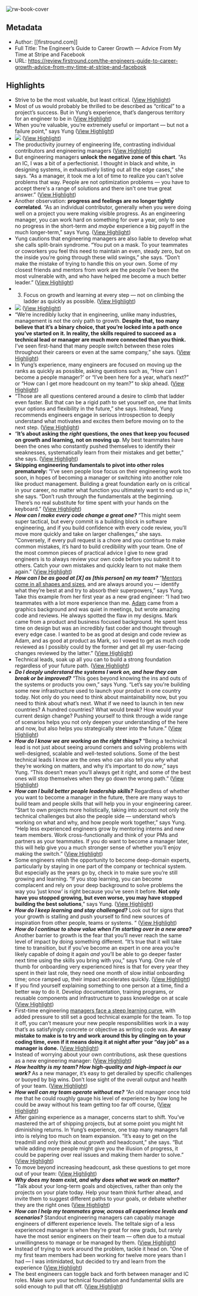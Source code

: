 ![rw-book-cover](https://assets.proof.pub/2056/firstround%2FQYADsd7QM67wuHBcab0l_Raylene%20Yung%20Twitter%20size.jpg)

## Metadata
- Author: [[firstround.com]]
- Full Title: The Engineer’s Guide to Career Growth — Advice From My Time at Stripe and Facebook
- URL: https://review.firstround.com/the-engineers-guide-to-career-growth-advice-from-my-time-at-stripe-and-facebook

## Highlights
- Strive to be the most valuable, but least critical. ([View Highlight](https://read.readwise.io/read/01h2je7ghg2grcz3phap4h20qk))
- Most of us would probably be thrilled to be described as “critical” to a project’s success. But in Yung’s experience, that’s dangerous territory for an engineer to be in ([View Highlight](https://read.readwise.io/read/01h2je9mhj8zr7d1jce2y9q9qv))
- When you’re valuable, you’re extremely useful or important — but not a failure point," says Yung ([View Highlight](https://read.readwise.io/read/01h2jebk8p5ke9kvfb6fd2q7sv))
- ![](https://assets.proof.pub/2056/firstround/Z2caX5TlTY9P2TWpuMKg_The%20productivity%20journey%20of%20engineering%20life,%20IC%20vs.%20EM.jpeg) ([View Highlight](https://read.readwise.io/read/01h2jejrjxn8962pmsrpedazyz))
- The productivity journey of engineering life, contrasting individual contributors and engineering managers ([View Highlight](https://read.readwise.io/read/01h2jekbkvp757t9wcezn8rb93))
- But engineering managers **unlock the negative zone of this chart**. “As an IC, I was a bit of a perfectionist. I thought in black and white, in designing systems, in exhaustively listing out all the edge cases,” she says. “As a manager, it took me a lot of time to realize you can't solve problems that way. People are not optimization problems — you have to accept there's a range of solutions and there isn't one true great answer.” ([View Highlight](https://read.readwise.io/read/01h2jenjg38sy4rh1zbytm90eq))
- Another observation: **progress and feelings are no longer tightly correlated**. “As an individual contributor, generally when you were doing well on a project you were making visible progress. As an engineering manager, you can work hard on something for over a year, only to see no progress in the short-term and *maybe* experience a big payoff in the much longer-term,” says Yung. ([View Highlight](https://read.readwise.io/read/01h2jeq6efdx17jnz0zr1zeqtg))
- Yung cautions that engineering managers are also liable to develop what she calls split-brain syndrome. “You put on a mask. To your teammates or coworkers you feel this need to maintain an even, steady zero, but on the inside you’re going through these wild swings,” she says. “Don’t make the mistake of trying to handle this on your own. Some of my closest friends and mentors from work are the people I’ve been the most vulnerable with, and who have helped me become a much better leader.” ([View Highlight](https://read.readwise.io/read/01h2jesykee5q6t3t0qhdnjrj3))
- 3. Focus on growth and learning at every step — not on climbing the ladder as quickly as possible. ([View Highlight](https://read.readwise.io/read/01h2jewfs19ej79y47r0jekpt6))
- ![](https://assets.proof.pub/2056/firstround/GXfYljTbTb69aOtPbUIM_Eng%20career%20guide%20-%20Raylene.jpg) ([View Highlight](https://read.readwise.io/read/01h2jexemj2qahfk3b0paa6jt0))
- “We’re incredibly lucky that in engineering, unlike many industries, management is not the only path to growth. **Despite that,** **too many believe that it’s a binary choice, that you’re locked into a path once you’ve started on it. In reality, the skills required to succeed as a technical lead or manager are much more connected than you think.** I’ve seen first-hand that many people switch between these roles throughout their careers or even at the same company,” she says. ([View Highlight](https://read.readwise.io/read/01h2jexvra35tf7ke4nnz4qhyh))
- In Yung’s experience, many engineers are focused on moving up the ranks as quickly as possible, asking questions such as, “How can I become a people manager?’ or “I’ve been here for a year, what’s next?” or “How can I get more headcount on my team?” to skip ahead. ([View Highlight](https://read.readwise.io/read/01h2jf0bm2zeh4kf29w131mmsv))
- “Those are all questions centered around a desire to climb that ladder even faster. But that can be a rigid path to set yourself on, one that limits your options and flexibility in the future,” she says. Instead, Yung recommends engineers engage in serious introspection to deeply understand what motivates and excites them before moving on to the next step. ([View Highlight](https://read.readwise.io/read/01h2jf0d03dg8krpavnxw7kvz3))
- “**It’s about asking the** ***right*** **questions, the ones that keep you focused on growth and learning, not on moving up**. My best teammates have been the ones who constantly pushed themselves to identify their weaknesses, systematically learn from their mistakes and get better,” she says. ([View Highlight](https://read.readwise.io/read/01h2jf393tc5g40n1a4fg32s0t))
- **Skipping engineering fundamentals to pivot into other roles prematurely:** “I’ve seen people lose focus on their engineering work too soon, in hopes of becoming a manager or switching into another role like product management. Building a great foundation early on is critical in your career, no matter what function you ultimately want to end up in,” she says. “Don’t rush through the fundamentals at the beginning. There’s no real substitute for time spent with your hands on the keyboard.” ([View Highlight](https://read.readwise.io/read/01h2jf4fjfc5fvs9w5tdbx11ef))
- ***How can I make every code change a great one?*** “This might seem super tactical, but every commit is a building block in software engineering, and if you build confidence with every code review, you’ll move more quickly and take on larger challenges,” she says. “Conversely, if every pull request is a chore and you continue to make common mistakes, it’s hard to build credibility with your team. One of the most common pieces of practical advice I give to new grad engineers is to always review your own code before you submit it to others. Catch your own mistakes and quickly learn to not make them again.” ([View Highlight](https://read.readwise.io/read/01h2jf81wxaz043d2z761dsv09))
- ***How can I be as good at [X] as [this person] on my team?*** “[Mentors come in all shapes and sizes](https://firstround.com/review/how-to-be-a-career-changing-mentor-25-tips-from-the-best-mentors-we-know/), and are always around you — identify what they’re best at and try to absorb their superpowers,” says Yung. Take this example from her first year as a new grad engineer: “I had two teammates with a lot more experience than me. [Adam](https://hupp.org/adam/) came from a graphics background and was quiet in meetings, but wrote amazing code and reviews. He always spotted the flaw in my designs. Mark came from a product and business focused background. He spent less time on design but was an incredibly fast coder and thought through every edge case. I wanted to be as good at design and code review as Adam, and as good at product as Mark, so I vowed to get as much code reviewed as I possibly could by the former and get all my user-facing changes reviewed by the latter.” ([View Highlight](https://read.readwise.io/read/01h2jfa73myszya9csjh9s2hjq))
- Technical leads, soak up all you can to build a strong foundation regardless of your future path. ([View Highlight](https://read.readwise.io/read/01h2jfe7jnrrgbhc5t217s2qkg))
- ***Do I deeply understand the systems I work on, and how they can break or be improved?*** “This goes beyond knowing the ins and outs of the systems or products you own,” says Yung. “Let’s say you're building some new infrastructure used to launch your product in one country today. Not only do you need to think about maintainability now, but you need to think about what’s next. What if we need to launch in ten new countries? A hundred countries? What would break? How would your current design change? Pushing yourself to think through a wide range of scenarios helps you not only deepen your understanding of the here and now, but also helps you strategically steer into the future.” ([View Highlight](https://read.readwise.io/read/01h2jfdyrzq5560hsexgdx35q9))
- ***How do I know we are working on the right things?*** “Being a technical lead is not just about seeing around corners and solving problems with well-designed, scalable and well-tested solutions. Some of the best technical leads I know are the ones who can also tell you *why* what they’re working on matters, and why it’s important to do *now*,” says Yung. “This doesn’t mean you’ll always get it right, and some of the best ones will stop themselves when they go down the wrong path.” ([View Highlight](https://read.readwise.io/read/01h2jfgeq9e2v6sk8z2gkrpx57))
- ***How can I build better people leadership skills?*** Regardless of whether you want to become a manager in the future, there are many ways to build team and people skills that will help you in your engineering career. “Start to own projects more holistically, taking into account not only the technical challenges but also the people side — understand who’s working on what and why, and how people work together,” says Yung. “Help less experienced engineers grow by mentoring interns and new team members. Work cross-functionally and think of your PMs and partners as your teammates. If you do want to become a manager later, this will help give you a much stronger sense of whether you’ll enjoy making the switch.” ([View Highlight](https://read.readwise.io/read/01h2jfpz1knvvdh4cc9gvw7b35))
- Some engineers relish the opportunity to become deep-domain experts, particularly by staying in one part of the company or technical system. But especially as the years go by, check in to make sure you’re still growing and learning. “If you stop learning, you can become complacent and rely on your deep background to solve problems the way you ‘just know’ is right because you’ve seen it before. **Not only have you stopped growing, but even worse, you may have stopped building the best solutions**,” says Yung. ([View Highlight](https://read.readwise.io/read/01h2jfqxwsj3s2n8trvzh0nx77))
- ***How do I keep learning and stay challenged?*** Look out for signs that your growth is stalling and push yourself to find new sources of inspiration from other people, teams or systems. “ ([View Highlight](https://read.readwise.io/read/01h2jfthpde25ssajve0f3hsc6))
- ***How do I continue to show value when I’m starting over in a new area?*** Another barrier to growth is the fear that you’ll never reach the same level of impact by doing something different. “It’s true that it will take time to transition, but if you’ve become an expert in one area you’re likely capable of doing it again *and* you’ll be able to go deeper faster next time using the skills you bring with you,” says Yung. One rule of thumb for onboarding very experienced hires is that for every year they spent in their last role, they need one month of slow initial onboarding time; once ramped up, their impact accelerates quickly. ([View Highlight](https://read.readwise.io/read/01h2jfy5eq3ygpnx9y052910ks))
- If you find yourself explaining something to one person at a time, find a better way to do it. Develop documentation, training programs, or reusable components and infrastructure to pass knowledge on at scale ([View Highlight](https://read.readwise.io/read/01h2jg1600e8m5wtbb9bfspv2n))
- First-time engineering [managers face a steep learning curve](https://books.firstround.com/management/), with added pressure to still set a good technical example for the team. To top it off, you can’t measure your new people responsibilities work in a way that’s as satisfyingly concrete or objective as writing code was. **An easy mistake to make is to try and work around this by clinging on to your coding time, even if it means doing it at night after your “day job” as a manager is done.** ([View Highlight](https://read.readwise.io/read/01h2jg3byfpx1pfmr97pftmd8e))
- Instead of worrying about your own contributions, ask these questions as a new engineering manager: ([View Highlight](https://read.readwise.io/read/01h2jg75fz1e35kvkem0hpz4ts))
- ***How healthy is my team? How high-quality and high-impact is our work?*** As a new manager, it’s easy to get derailed by specific challenges or buoyed by big wins. Don’t lose sight of the overall output and health of your team. ([View Highlight](https://read.readwise.io/read/01h2jg9966wdpaqn8xhw1knn3n))
- ***How well can my team operate without me?*** “An old manager once told me that he could roughly gauge his level of experience by how long he could be away without his team getting too far off course, ([View Highlight](https://read.readwise.io/read/01h2jgbape8hjkde3jehx555km))
- After gaining experience as a manager, concerns start to shift. You’ve mastered the art of shipping projects, but at some point you might hit diminishing returns. In Yung’s experience, one trap many managers fall into is relying too much on team expansion. “It’s easy to get on the treadmill and only think about growth and headcount,” she says. “But while adding more people might give you the illusion of progress, it could be papering over real issues and making them harder to solve.” ([View Highlight](https://read.readwise.io/read/01h2jgfwyyeasye2adf1wq3r0y))
- To move beyond increasing headcount, ask these questions to get more out of your team: ([View Highlight](https://read.readwise.io/read/01h2jgg31qxmnjrq2g7j9gnf98))
- ***Why does my team exist, and why does what we work on matter?*** “Talk about your long-term goals and objectives, rather than only the projects on your plate today. Help your team think further ahead, and invite them to suggest different paths to your goals, or debate whether they are the right ones ([View Highlight](https://read.readwise.io/read/01h2jhkm8axy29tphhvtnbvjvk))
- ***How can I help my teammates grow, across all experience levels and scenarios?*** Standout engineering managers can capably manage engineers of different experience levels. The telltale sign of a less experienced manager is when they’re great for new grads, but rarely have the most senior engineers on their team — often due to a mutual unwillingness to manage or be managed by them. ([View Highlight](https://read.readwise.io/read/01h2jhmv6e42k462np9997adz4))
- Instead of trying to work around the problem, tackle it head on. “One of my first team members had been working for twelve more years than I had — I was intimidated, but decided to try and learn from the experience ([View Highlight](https://read.readwise.io/read/01h2jhndnk48apm3cm68gn8z8h))
- The best engineers can toggle back and forth between manager and IC roles. Make sure your technical foundation and fundamental skills are solid enough to pull that off. ([View Highlight](https://read.readwise.io/read/01h2jhvr1tq32dkz38zqjgcnm7))
